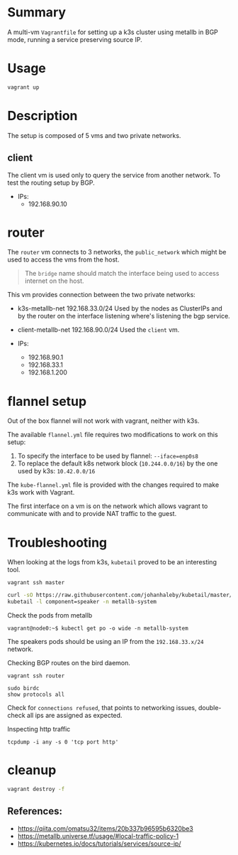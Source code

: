 # Summary

A multi-vm `Vagrantfile` for setting up a k3s cluster using metallb in BGP mode, running a service preserving source IP.


# Usage

```sh
vagrant up
```


# Description

The setup is composed of 5 vms and two private networks.

## client

The client vm is used only to query the service from another network. To test the routing setup by BGP.

* IPs: 
  - 192.168.90.10

# router

The `router` vm connects to 3 networks, the `public_network` which might be used to access the vms from the host.

> The `bridge` name should match the interface being used to access internet on the host.

This vm provides connection between the two private networks: 

* k3s-metallb-net 192.168.33.0/24 Used by the nodes as ClusterIPs and by the router on the interface listening where's listening the bgp service.
* client-metallb-net 192.168.90.0/24  Used the `client` vm.

* IPs: 
  - 192.168.90.1
  - 192.168.33.1
  - 192.168.1.200

# flannel setup

Out of the box flannel will not work with vagrant, neither with k3s.

The available `flannel.yml` file requires two modifications to work on this setup:

1. To specify the interface to be used by flannel: `--iface=enp0s8`
2. To replace the default k8s network block (`10.244.0.0/16`) by the one used by k3s: `10.42.0.0/16`

The `kube-flannel.yml` file is provided with the changes required to make k3s work with Vagrant.

The first interface on a vm is on the network which allows vagrant to communicate with and to provide NAT traffic to the guest.


# Troubleshooting

When looking at the logs from k3s, `kubetail` proved to be an interesting tool.

```
vagrant ssh master
```

```sh
curl -sO https://raw.githubusercontent.com/johanhaleby/kubetail/master/kubetail ; chmod 755 kubetail ; sudo mv kubetail /usr/local/bin/
kubetail -l component=speaker -n metallb-system
```

Check the pods from metallb

```
vagrant@node0:~$ kubectl get po -o wide -n metallb-system
```

The speakers pods should be using an IP from the  `192.168.33.x/24` network.


Checking BGP routes on the bird daemon.

```
vagrant ssh router
```

```
sudo birdc
show protocols all
```

Check for `connections refused`, that points to networking issues, double-check all ips are assigned as expected.

Inspecting http traffic

```
tcpdump -i any -s 0 'tcp port http' 
```


# cleanup

```sh
vagrant destroy -f
```


## References:

* https://qiita.com/omatsu32/items/20b337b96595b6320be3
* https://metallb.universe.tf/usage/#local-traffic-policy-1
* https://kubernetes.io/docs/tutorials/services/source-ip/
